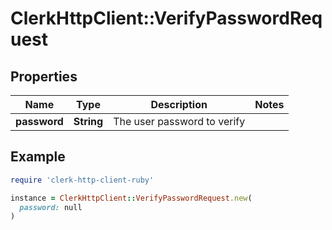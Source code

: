 # ClerkHttpClient::VerifyPasswordRequest

## Properties

| Name | Type | Description | Notes |
| ---- | ---- | ----------- | ----- |
| **password** | **String** | The user password to verify |  |

## Example

```ruby
require 'clerk-http-client-ruby'

instance = ClerkHttpClient::VerifyPasswordRequest.new(
  password: null
)
```

